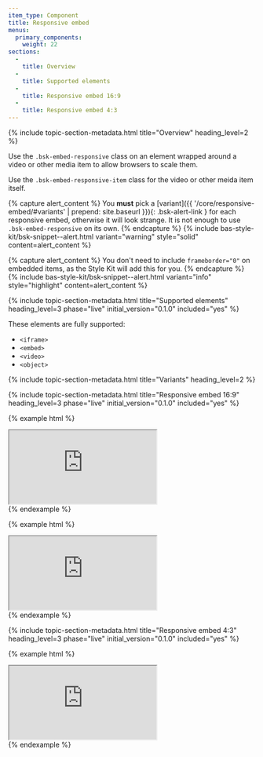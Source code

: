```yaml
---
item_type: Component
title: Responsive embed
menus:
  primary_components:
    weight: 22
sections:
  -
    title: Overview
  -
    title: Supported elements
  -
    title: Responsive embed 16:9
  -
    title: Responsive embed 4:3
---
```


{% include topic-section-metadata.html
  title="Overview"
  heading_level=2
%}

Use the `.bsk-embed-responsive` class on an element wrapped around a video or other media item to allow browsers to scale
them.

Use the `.bsk-embed-responsive-item` class for the video or other meida item itself.

{% capture alert_content %}
You **must** pick a [variant]({{ '/core/responsive-embed/#variants' | prepend: site.baseurl }}){: .bsk-alert-link } for
each responsive embed, otherwise it will look strange. It is not enough to use `.bsk-embed-responsive` on its own.
{% endcapture %}
{% include bas-style-kit/bsk-snippet--alert.html
  variant="warning"
  style="solid"
  content=alert_content
%}

{% capture alert_content %}
You don't need to include `frameborder="0"` on embedded items, as the Style Kit will add this for you.
{% endcapture %}
{% include bas-style-kit/bsk-snippet--alert.html
  variant="info"
  style="highlight"
  content=alert_content
%}

{% include topic-section-metadata.html
  title="Supported elements"
  heading_level=3
  phase="live"
  initial_version="0.1.0"
  included="yes"
%}

These elements are fully supported:

* `<iframe>`
* `<embed>`
* `<video>`
* `<object>`

{% include topic-section-metadata.html
  title="Variants"
  heading_level=2
%}

{% include topic-section-metadata.html
  title="Responsive embed 16:9"
  heading_level=3
  phase="live"
  initial_version="0.1.0"
  included="yes"
%}

{% example html %}
<div class="bsk-embed-responsive bsk-embed-responsive-16by9">
  <iframe class="bsk-embed-responsive-item" src="https://player.vimeo.com/video/32397612" allowfullscreen></iframe>
</div>
{% endexample %}

{% example html %}
<div class="bsk-embed-responsive bsk-embed-responsive-16by9">
  <iframe class="bsk-embed-responsive-item" src='https://nercacuk.sharepoint.com/portals/hub/_layouts/15/VideoEmbedHost.aspx?chId=f781382f%2D8cde%2D4116%2D9778%2D6e0106703465&amp;vId=d5221c74%2D7b37%2D4a51%2D8ec6%2D50ce52dbdd4e' allowfullscreen></iframe>
</div>
{% endexample %}

{% include topic-section-metadata.html
  title="Responsive embed 4:3"
  heading_level=3
  phase="live"
  initial_version="0.1.0"
  included="yes"
%}

{% example html %}
<div class="bsk-embed-responsive bsk-embed-responsive-4by3">
  <iframe class="bsk-embed-responsive-item" src="https://player.vimeo.com/video/32397612" allowfullscreen></iframe>
</div>
{% endexample %}
